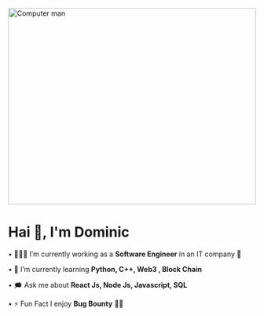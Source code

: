 <img src="https://i.gifer.com/6M8G.gif" alt="Computer man" style="width:100%;height:400px;">

<h1>Hai 👋, I'm Dominic</h1>

• 👨🏻‍💻 I’m currently working as a  <b>Software Engineer</b> in an IT company 🏢

• 🌱 I’m currently learning <b>Python, C++, Web3 , Block Chain</b>

• 🗯️ Ask me about <b>React Js, Node Js, Javascript, SQL</b> 

• ⚡ Fun Fact I enjoy <b>Bug Bounty</b> 🕵🏻
